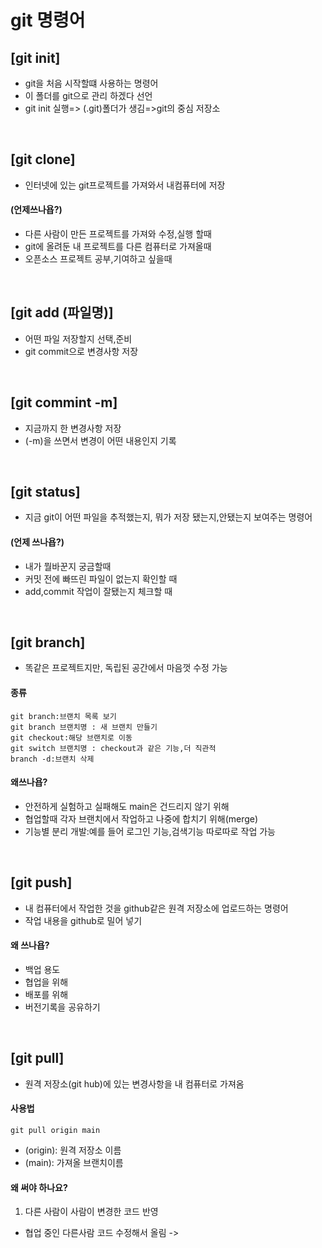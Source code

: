 # git 명령어
## [git init]
* git을 처음 시작할떄 사용하는 명령어
* 이 폴더를 git으로 관리 하겠다 선언
* git init 실행=> (.git)폴더가 생김=>git의 중심 저장소

<br>

## [git clone]
* 인터넷에 있는 git프로젝트를 가져와서 내컴퓨터에 저장

#### (언제쓰나욥?)
* 다른 사람이 만든 프로젝트를 가져와 수정,실행 할때
* git에 올려둔 내 프로젝트를 다른 컴퓨터로 가져올때
* 오픈소스 프로젝트 공부,기여하고 싶을때

<br>

## [git add (파일명)]
* 어떤 파일 저장할지 선택,준비
* git commit으로 변경사항 저장

<br>

## [git commint -m]
* 지금까지 한 변경사항 저장 
* (-m)을 쓰면서 변경이 어떤 내용인지 기록

<br>

## [git status]
* 지금 git이 어떤 파일을 추적했는지, 뭐가 저장 됐는지,안됐는지 보여주는 명령어
#### (언제 쓰나욥?)
* 내가 뭘바꾼지 궁금할때
* 커밋 전에 빠뜨린 파일이 없는지 확인할 때
* add,commit 작업이 잘됐는지 체크할 때

<br>

## [git branch]
* 똑같은 프로젝트지만, 독립된 공간에서 마음껏 수정 가능
#### 종류
```
git branch:브랜치 목록 보기
git branch 브랜치명 : 새 브랜치 만들기
git checkout:해당 브랜치로 이동
git switch 브랜치명 : checkout과 같은 기능,더 직관적
branch -d:브랜치 삭제
```
#### 왜쓰나욥?
* 안전하게 실험하고 실패해도 main은 건드리지 않기 위해
* 협업할때 각자 브랜치에서 작업하고 나중에 합치기 위해(merge)
* 기능별 분리 개발:예를 들어 로그인 기능,검색기능 따로따로 작업 가능

<br>

## [git push]
* 내 컴퓨터에서 작업한 것을 github같은 원격 저장소에 업로드하는 명령어
* 작업 내용을 github로 밀어 넣기

#### 왜 쓰나욥?
* 백업 용도
* 협업을 위해
* 배포를 위해
* 버전기록을 공유하기 

<br>

## [git pull]
* 원격 저장소(git hub)에 있는 변경사항을 내 컴퓨터로 가져옴

#### 사용법
```
git pull origin main
```
* (origin): 원격 저장소 이름
* (main): 가져올 브랜치이름

#### 왜 써야 하나요?
1. 다른 사람이 사람이 변경한 코드 반영
* 협업 중인 다른사람 코드 수정해서 올림 ->
